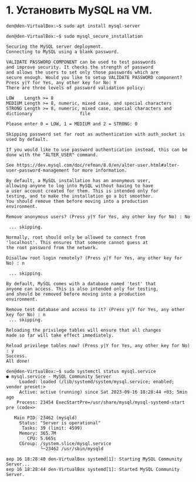 <!-- Дедлайн: 14/09/2023

1. Установить MySQL на VM.
2. (**) Настроить Multi-Primary репликацию для MySQL на 2 VM согласно инструкции.
3. Создать схему БД clinic и наполнить её данными используя скрипты из https://github.com/tms-dos17-onl/_sandbox/tree/main/lecture18/mysql/initdb.d/data.
4. Создать бэкап базы данных clinic.
5. Написать следующие SQL запросы:
- Вывести всех врачей, работающих в терапевтическом отделении.
- Вывести в каких отделениях побывал каждый пациент.
- Обновить дату приёма для пациента Ивана Иванова на 2022-02-09.
- Удалить врача Андрея Быкова и все его приёмы.
- Добавить нового врача Фила Ричардса и новую пациентку Василису Васильеву и записать её к Филу Ричардсу на приём на 2022-02-14.
6. Восстановить базу данных clinic из бэкапа и проверить, что данные соответствуют состоянию базы данных до внесенных в предыдущем задании изменений.
7. Установить MongoDB
8. Создать БД clinic и наполнить её данными используя скрипты из https://github.com/tms-dos17-onl/_sandbox/tree/main/lecture18/mongo/initdb.d.
9. Написать выборочно 3 запроса из задания 4 для MongoDB используя mongosh команды.

** не обязательны к выполнению. Задачи на интерес -->

# 1. Установить MySQL на VM.
```
den@den-VirtualBox:~$ sudo apt install mysql-server
```
```
den@den-VirtualBox:~$ sudo mysql_secure_installation

Securing the MySQL server deployment.
Connecting to MySQL using a blank password.

VALIDATE PASSWORD COMPONENT can be used to test passwords
and improve security. It checks the strength of password
and allows the users to set only those passwords which are
secure enough. Would you like to setup VALIDATE PASSWORD component?
Press y|Y for Yes, any other key for No: Y
There are three levels of password validation policy:

LOW    Length >= 8
MEDIUM Length >= 8, numeric, mixed case, and special characters
STRONG Length >= 8, numeric, mixed case, special characters and dictionary                  file

Please enter 0 = LOW, 1 = MEDIUM and 2 = STRONG: 0    

Skipping password set for root as authentication with auth_socket is used by default.

If you would like to use password authentication instead, this can be done with the "ALTER_USER" command.

See https://dev.mysql.com/doc/refman/8.0/en/alter-user.html#alter-user-password-management for more information.

By default, a MySQL installation has an anonymous user,
allowing anyone to log into MySQL without having to have
a user account created for them. This is intended only for
testing, and to make the installation go a bit smoother.
You should remove them before moving into a production
environment.

Remove anonymous users? (Press y|Y for Yes, any other key for No) : No

 ... skipping.

Normally, root should only be allowed to connect from
'localhost'. This ensures that someone cannot guess at
the root password from the network.

Disallow root login remotely? (Press y|Y for Yes, any other key for No) : n

 ... skipping.

By default, MySQL comes with a database named 'test' that
anyone can access. This is also intended only for testing,
and should be removed before moving into a production
environment.

Remove test database and access to it? (Press y|Y for Yes, any other key for No) : n
 ... skipping.

Reloading the privilege tables will ensure that all changes
made so far will take effect immediately.

Reload privilege tables now? (Press y|Y for Yes, any other key for No) : y
Success.
All done! 
```

```
den@den-VirtualBox:~$ sudo systemctl status mysql.service 
● mysql.service - MySQL Community Server
     Loaded: loaded (/lib/systemd/system/mysql.service; enabled; vendor preset:>
     Active: active (running) since Sat 2023-09-16 18:28:44 +03; 5min ago
    Process: 23454 ExecStartPre=/usr/share/mysql/mysql-systemd-start pre (code=>

   Main PID: 23462 (mysqld)
     Status: "Server is operational"
      Tasks: 39 (limit: 4599)
     Memory: 365.7M
        CPU: 5.665s
     CGroup: /system.slice/mysql.service
             └─23462 /usr/sbin/mysqld

вер 16 18:28:40 den-VirtualBox systemd[1]: Starting MySQL Community Server...
вер 16 18:28:44 den-VirtualBox systemd[1]: Started MySQL Community Server.
```
